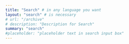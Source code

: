 ```yaml
---
title: "Search" # in any language you want
layout: "search" # is necessary
# url: "/archive"
# description: "Description for Search"
summary: "search"
#placeholder: "placeholder text in search input box"
---
```

